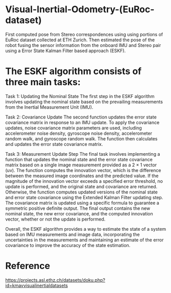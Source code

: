 # Visual-Inertial-Odometry-(EuRoc-dataset)

First computed pose from Stereo correspondences using using portions of EuRoc dataset collected at ETH Zurich. Then
estimated the pose of the robot fusing the sensor information from the onboard IMU and Stereo pair using a Error State
Kalman Filter based approach (ESKF).

# The ESKF algorithm consists of three main tasks:

Task 1: Updating the Nominal State
The first step in the ESKF algorithm involves updating the nominal state based on the prevailing measurements from the Inertial Measurement Unit (IMU).

Task 2: Covariance Update
The second function updates the error state covariance matrix in response to an IMU update. To apply the covariance updates, noise covariance matrix parameters are used, including accelerometer noise density, gyroscope noise density, accelerometer random walk, and gyroscope random walk. The function then calculates and updates the error state covariance matrix.

Task 3: Measurement Update Step
The final task involves implementing a function that updates the nominal state and the error state covariance matrix based on a single image measurement provided as a 2 × 1 vector (uv). The function computes the innovation vector, which is the difference between the measured image coordinates and the predicted value. If the magnitude of the innovation vector exceeds a specified error threshold, no update is performed, and the original state and covariance are returned. Otherwise, the function computes updated versions of the nominal state and error state covariance using the Extended Kalman Filter updating step. The covariance matrix is updated using a specific formula to guarantee a symmetric positive definite output. The final output contains the new nominal state, the new error covariance, and the computed innovation vector, whether or not the update is performed.

Overall, the ESKF algorithm provides a way to estimate the state of a system based on IMU measurements and image data, incorporating the uncertainties in the measurements and maintaining an estimate of the error covariance to improve the accuracy of the state estimation.

# Reference
https://projects.asl.ethz.ch/datasets/doku.php?id=kmavvisualinertialdatasets
